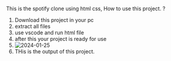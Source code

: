 This is the spotify clone using html css,
How to use this project. ?
1. Download this project in your pc
2. extract all files
3. use vscode and run html file
4. after this your project is ready for use
5. ![2024-01-25](https://github.com/Balvant4/Spotify-Clone/assets/140886238/4958499b-d15b-4c89-a3af-307692302873)
6. THis is the output of this project.
